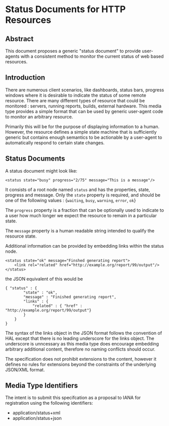 Status Documents for HTTP Resources
====================================

Abstract
---------
This document proposes a generic "status document" to provide user-agents with a consistent method to monitor the current status of web based resources. 

Introduction
------------
There are numerous client scenarios, like dashboards, status bars, progress windows where it is desirable to indicate the status of some remote resource.  There are many different types of resource that could be monitored : servers, running reports, builds, external hardware.  This media type provides a simple format that can be used by generic user-agent code to monitor an arbitrary resource.  

Primarily this will be for the purpose of displaying information to a human.  However, the resource defines a simple state machine that is sufficiently generic but contains enough semantics to be actionable by a user-agent to automatically respond to certain state changes.


Status Documents
----------------

A status document might look like:

    <status state="busy" progress="2/75" message="This is a message"/>

It consists of a root node named `status` and has the properties, state, progress and message.  Only the `state` property is required, and should be one of the following values : {`waiting`, `busy`, `warning`, `error`, `ok`}

The `progress` property is a fraction that can be optionally used to indicate to a user how much longer we expect the resource to remain in a particular state.

The `message` property is a human readable string intended to qualify the resource state.

Additional information can be provided by embedding links within the status node.

    <status state="ok" message="Finshed generating report">
        <link rel="related" href="http://example.org/report/99/output"/>
    </status>

the JSON equivalent of this would be

    { "status" : {
    		"state" : "ok",
    		"message" : "Finished generating report",
    		"links" : {
    			"related" : { "href" : "http://example.org/report/99/output"}
    		}
    	}
    }

The syntax of the links object in the JSON format follows the convention of HAL except that there is no leading underscore for the links object.  The underscore is unncessary as this media type does encourage embedding arbitrary additional content, therefore no naming conflicts should occur.  

The specification does not prohibit extensions to the content, however it defines no rules for extensions beyond the constraints of the underlying JSON/XML format. 


Media Type Identifiers
-----------------------
The intent is to submit this specifcation as a proposal to IANA for registration using the following identifiers:

* application/status+xml
* application/status+json

